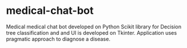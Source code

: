 # medical-chat-bot
Medical medical chat bot developed on Python Scikit library for Decision tree classification and and UI is developed on Tkinter. Application uses pragmatic approach to diagnose a disease.
